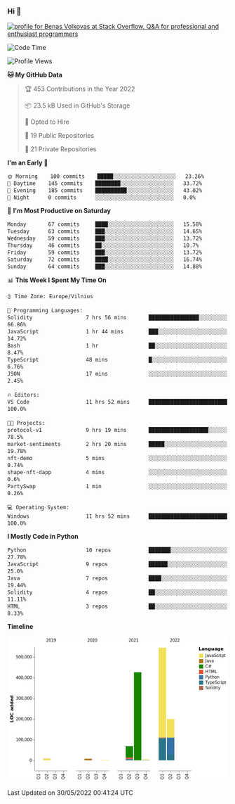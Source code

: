 ### Hi 👋
<a href="https://stackoverflow.com/users/14954249/benas-volkovas"><img src="https://stackoverflow.com/users/flair/14954249.png?theme=dark" width="208" height="58" alt="profile for Benas Volkovas at Stack Overflow, Q&amp;A for professional and enthusiast programmers" title="profile for Benas Volkovas at Stack Overflow, Q&amp;A for professional and enthusiast programmers"></a>

<!--START_SECTION:waka-->
![Code Time](http://img.shields.io/badge/Code%20Time-718%20hrs%205%20mins-blue)

![Profile Views](http://img.shields.io/badge/Profile%20Views-0-blue)

**🐱 My GitHub Data** 

> 🏆 453 Contributions in the Year 2022
 > 
> 📦 23.5 kB Used in GitHub's Storage 
 > 
> 💼 Opted to Hire
 > 
> 📜 19 Public Repositories 
 > 
> 🔑 21 Private Repositories  
 > 
**I'm an Early 🐤** 

```text
🌞 Morning    100 commits    █████░░░░░░░░░░░░░░░░░░░░   23.26% 
🌆 Daytime    145 commits    ████████░░░░░░░░░░░░░░░░░   33.72% 
🌃 Evening    185 commits    ██████████░░░░░░░░░░░░░░░   43.02% 
🌙 Night      0 commits      ░░░░░░░░░░░░░░░░░░░░░░░░░   0.0%

```
📅 **I'm Most Productive on Saturday** 

```text
Monday       67 commits     ████░░░░░░░░░░░░░░░░░░░░░   15.58% 
Tuesday      63 commits     ███░░░░░░░░░░░░░░░░░░░░░░   14.65% 
Wednesday    59 commits     ███░░░░░░░░░░░░░░░░░░░░░░   13.72% 
Thursday     46 commits     ██░░░░░░░░░░░░░░░░░░░░░░░   10.7% 
Friday       59 commits     ███░░░░░░░░░░░░░░░░░░░░░░   13.72% 
Saturday     72 commits     ████░░░░░░░░░░░░░░░░░░░░░   16.74% 
Sunday       64 commits     ███░░░░░░░░░░░░░░░░░░░░░░   14.88%

```


📊 **This Week I Spent My Time On** 

```text
⌚︎ Time Zone: Europe/Vilnius

💬 Programming Languages: 
Solidity                 7 hrs 56 mins       ████████████████░░░░░░░░░   66.86% 
JavaScript               1 hr 44 mins        ███░░░░░░░░░░░░░░░░░░░░░░   14.72% 
Bash                     1 hr                ██░░░░░░░░░░░░░░░░░░░░░░░   8.47% 
TypeScript               48 mins             █░░░░░░░░░░░░░░░░░░░░░░░░   6.76% 
JSON                     17 mins             ░░░░░░░░░░░░░░░░░░░░░░░░░   2.45%

🔥 Editors: 
VS Code                  11 hrs 52 mins      █████████████████████████   100.0%

🐱‍💻 Projects: 
protocol-v1              9 hrs 19 mins       ███████████████████░░░░░░   78.5% 
market-sentiments        2 hrs 20 mins       █████░░░░░░░░░░░░░░░░░░░░   19.78% 
nft-demo                 5 mins              ░░░░░░░░░░░░░░░░░░░░░░░░░   0.74% 
shape-nft-dapp           4 mins              ░░░░░░░░░░░░░░░░░░░░░░░░░   0.6% 
PartySwap                1 min               ░░░░░░░░░░░░░░░░░░░░░░░░░   0.26%

💻 Operating System: 
Windows                  11 hrs 52 mins      █████████████████████████   100.0%

```

**I Mostly Code in Python** 

```text
Python                   10 repos            ███████░░░░░░░░░░░░░░░░░░   27.78% 
JavaScript               9 repos             ██████░░░░░░░░░░░░░░░░░░░   25.0% 
Java                     7 repos             ████░░░░░░░░░░░░░░░░░░░░░   19.44% 
Solidity                 4 repos             ██░░░░░░░░░░░░░░░░░░░░░░░   11.11% 
HTML                     3 repos             ██░░░░░░░░░░░░░░░░░░░░░░░   8.33%

```


**Timeline**

![Chart not found](https://raw.githubusercontent.com/BenasVolkovas/BenasVolkovas/main/charts/bar_graph.png) 


 Last Updated on 30/05/2022 00:41:24 UTC
<!--END_SECTION:waka-->
